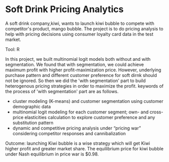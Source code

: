 # Soft Drink Pricing Analytics
A soft drink company,kiwi, wants to launch kiwi bubble to compete with competitor's product, mango bubble. The project is to do pricing analysis to help with pricing decisions using consumer loyalty card data in the test market.  <br>

Tool: R

In this project, we built multinomial logit models both without and with segmentation. We found that with segmentation, we could achieve maximum profit with higher profit-maximization price. However, underlying purchase pattern and different customer preference for soft dirnk should not be ignored. So then we did the 'with segmentation' part to build heterogenous pricing strategies in order to maximize the profit. keywords of the process of 'with segmentation' part are as follows.
* cluster modeling (K-means) and customer segmentation using customer demographic data  <br>
* multinomial logit modeling for each customer segment; own- and cross-price elasticities calculation to explore customer preference and any substitution pattern  <br>
* dynamic and competitive pricing analysis under “pricing war” considering competitor responses and cannibalization  <br>

Outcome: launching Kiwi bubble is a wise strategy which will get Kiwi higher profit and greater market share. The equilibrium price for kiwi bubble under Nash equilibrium in price war is $0.98.
